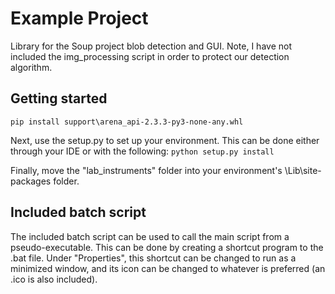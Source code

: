 # Example Project

Library for the Soup project blob detection and GUI. Note, I have not included the img_processing script in order to protect our detection algorithm.

## Getting started

```pip install support\arena_api-2.3.3-py3-none-any.whl```

Next, use the setup.py to set up your environment. This can be done either through your IDE or with the following:
```python setup.py install```

Finally, move the "lab_instruments" folder into your environment's \Lib\site-packages folder.

## Included batch script

The included batch script can be used to call the main script from a pseudo-executable. This can be done by creating a 
shortcut program to the .bat file. Under "Properties", this shortcut can be changed to run as a minimized window, and 
its icon can be changed to whatever is preferred (an .ico is also included).
